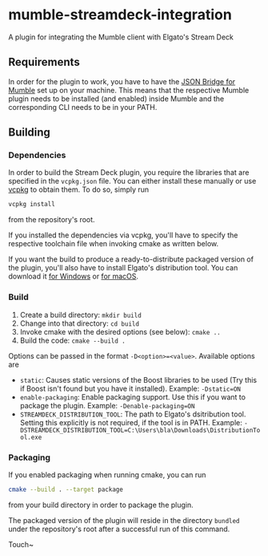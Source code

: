 # mumble-streamdeck-integration

A plugin for integrating the Mumble client with Elgato's Stream Deck

## Requirements

In order for the plugin to work, you have to have the [JSON Bridge for Mumble](https://github.com/mumble-voip/mumble-json-bridge) set up on your
machine. This means that the respective Mumble plugin needs to be installed (and enabled) inside Mumble and the corresponding CLI needs to be in your
PATH.

## Building

### Dependencies

In order to build the Stream Deck plugin, you require the libraries that are specified in the `vcpkg.json` file. You can either install these manually
or use [vcpkg](https://docs.microsoft.com/en-us/cpp/build/vcpkg?view=msvc-160) to obtain them. To do so, simply run
```bash
vcpkg install
```
from the repository's root.

If you installed the dependencies via vcpkg, you'll have to specify the respective toolchain file when invoking cmake as written below.

If you want the build to produce a ready-to-distribute packaged version of the plugin, you'll also have to install Elgato's distribution tool. You can
download it [for Windows](https://developer.elgato.com/documentation/stream-deck/distributiontool/DistributionToolWindows.zip) or
[for macOS](https://developer.elgato.com/documentation/stream-deck/distributiontool/DistributionToolMac.zip).


### Build

1. Create a build directory: `mkdir build`
2. Change into that directory: `cd build`
3. Invoke cmake with the desired options (see below): `cmake ..`
4. Build the code: `cmake --build .`

Options can be passed in the format `-D<option>=<value>`. Available options are
- `static`: Causes static versions of the Boost libraries to be used (Try this if Boost isn't found but you have it installed). Example: `-Dstatic=ON`
- `enable-packaging`: Enable packaging support. Use this if you want to package the plugin. Example: `-Denable-packaging=ON`
- `STREAMDECK_DISTRIBUTION_TOOL`: The path to Elgato's dsitribution tool. Setting this explicitly is not required, if the tool is in PATH. Example:
  `-DSTREAMDECK_DISTRIBUTION_TOOL=C:\Users\bla\Downloads\DistributionTool.exe`

### Packaging

If you enabled packaging when running cmake, you can run
```bash
cmake --build . --target package
```
from your build directory in order to package the plugin.

The packaged version of the plugin will reside in the directory `bundled` under the repository's root after a successful run of this command.

Touch~
